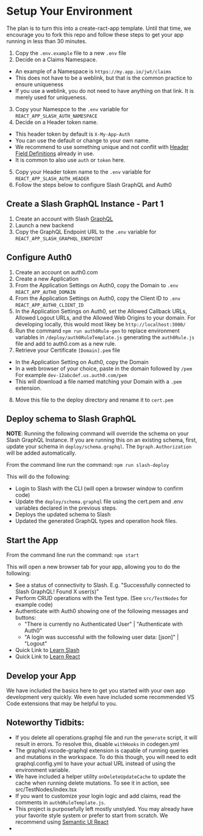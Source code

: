 # Setup Your Environment

The plan is to turn this into a create-ract-app template. Until that time, we encourage you to fork this repo and follow these steps to get your app running in less than 30 minutes.

1. Copy the `.env.example` file to a new `.env` file
2. Decide on a Claims Namespace.

- An example of a Namespace is `https://my.app.io/jwt/claims`
- This does not have to be a weblink, but that is the common practice to ensure uniqueness
- If you use a weblink, you do not need to have anything on that link. It is merely used for uniqueness.

3. Copy your Namespce to the `.env` variable for `REACT_APP_SLASH_AUTH_NAMESPACE`
4. Decide on a Header token name.

- This header token by default is `X-My-App-Auth`
- You can use the default or change to your own name.
- We recommend to use something unique and not conflit with [Header Field Definitions](https://www.w3.org/Protocols/rfc2616/rfc2616-sec14.html) already in use.
- It is common to also use `auth` or `token` here.

5. Copy your Header token name to the `.env` variable for `REACT_APP_SLASH_AUTH_HEADER`
6. Follow the steps below to configure Slash GraphQL and Auth0

## Create a Slash GraphQL Instance - Part 1

1. Create an account with Slash [GraphQL](https://slash.dgraph.io)
2. Launch a new backend
3. Copy the GraphQL Endpoint URL to the `.env` variable for `REACT_APP_SLASH_GRAPHQL_ENDPOINT`

## Configure Auth0

1. Create an account on auth0.com
2. Create a new Application
3. From the Application Settings on Auth0, copy the Domain to `.env` `REACT_APP_AUTH0_DOMAIN`
4. From the Application Settings on Auth0, copy the Client ID to `.env` `REACT_APP_AUTH0_CLIENT_ID`
5. In the Application Settings on Auth0, set the Allowed Callback URLs, Allowed Logout URLs, and the Allowed Web Origins to your domain. For developing locally, this would most likey be `http://localhost:3000/`
6. Run the command `npm run auth0Rule-gen` to replace environment variables in `/deploy/auth0RuleTemplate.js` generating the `auth0Rule.js` file and add to auth0.com as a new rule.
7. Retrieve your Certificate `[Domain].pem` file

- In the Application Setting on Auth0, copy the Domain
- In a web browser of your choice, paste in the domain followed by `/pem`
  For example `dev-12abcdef.us.auth0.com/pem`
- This will download a file named matching your Domain with a `.pem` extension.

8. Move this file to the deploy directory and rename it to `cert.pem`

## Deploy schema to Slash GraphQL

**NOTE**: Running the following command will override the schema on your Slash GraphQL Instance. If you are running this on an existing schema, first, update your schema in `deploy/schema.graphql`. The `Dgraph.Authorization` will be added automatically.

From the command line run the command: `npm run slash-deploy`

This will do the following:

- Login to Slash with the CLI (will open a browser window to confirm code)
- Update the `deploy/schema.graphql` file using the cert.pem and .env variables declared in the previous steps.
- Deploys the updated schema to Slash
- Updated the generated GraphQL types and operation hook files.

## Start the App

From the command line run the command: `npm start`

This will open a new browser tab for your app, allowing you to do the following:

- See a status of connectivity to Slash. E.g. "Successfully connected to Slash GraphQL! Found X user(s)"
- Perform CRUD operations with the Test type. (See `src/TestNodes` for example code)
- Authenticate with Auth0 showing one of the following messages and buttons:
  - "There is currently no Authenticated User" | "Authenticate with Auth0"
  - "A login was successful with the following user data: [json]" | "Logout"
- Quick Link to [Learn Slash](https://dgraph.io/learn)
- Quick Link to [Learn React](https://reactjs.org/)

## Develop your App

We have included the basics here to get you started with your own app development very quickly. We even have included some recommended VS Code extensions that may be helpful to you.

## Noteworthy Tidbits:

- If you delete all operations.graphql file and run the `generate` script, it will result in errors. To resolve this, disable `withHooks` in codegen.yml
- The graphql.vscode-graphql extension is capable of running queries and mutations in the workspace. To do this though, you will need to edit graphql.config.yml to have your actual URL instead of using the environment variable.
- We have included a helper utility `onDeleteUpdateCache` to update the cache when running delete mutations. To see it in action, see src/TestNodes/index.tsx
- If you want to customize your login logic and add claims, read the comments in `auth0RuleTemplate.js`.
- This project is purposefully left mostly unstyled. You may already have your favorite style system or prefer to start from scratch. We recommend using [Semantic UI React](https://react.semantic-ui.com/)
-
